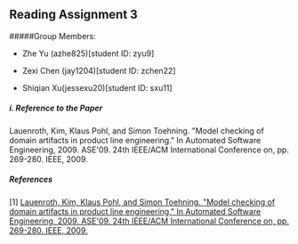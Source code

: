 ## Reading Assignment 3
#####Group Members:

- Zhe Yu (azhe825)[student ID: zyu9]

- Zexi Chen (jay1204)[student ID: zchen22]

- Shiqian Xu(jessexu20)[student ID: sxu11]

##### i. Reference to the Paper
Lauenroth, Kim, Klaus Pohl, and Simon Toehning. "Model checking of domain artifacts in product line engineering." In Automated Software Engineering, 2009. ASE'09. 24th IEEE/ACM International Conference on, pp. 269-280. IEEE, 2009.




##### References  
[1] [Lauenroth, Kim, Klaus Pohl, and Simon Toehning. "Model checking of domain artifacts in product line engineering." In Automated Software Engineering, 2009. ASE'09. 24th IEEE/ACM International Conference on, pp. 269-280. IEEE, 2009.](http://ieeexplore.ieee.org/xpls/abs_all.jsp?arnumber=5431764&tag=1)
